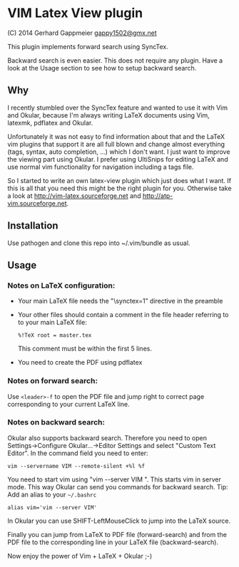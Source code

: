 VIM Latex View plugin
=====================

(C) 2014 Gerhard Gappmeier <gappy1502@gmx.net>

This plugin implements forward search using SyncTex.

Backward search is even easier. This does not require any plugin. Have a look
at the Usage section to see how to setup backward search.

Why
---

I recently stumbled over the SyncTex feature and wanted to use it with Vim and
Okular, because I'm always writing LaTeX documents using Vim, latexmk, pdflatex
and Okular.

Unfortunately it was not easy to find information about that and the LaTeX vim
plugins that support it are all full blown and change almost everything (tags,
syntax, auto completion, ...) which I don't want.  I just want to
improve the viewing part using Okular. I prefer using UltiSnips for editing
LaTeX and use normal vim functionality for navigation including a tags file.

So I started to write an own latex-view plugin which just does what I want. If
this is all that you need this might be the right plugin for you. Otherwise
take a look at http://vim-latex.sourceforge.net and
http://atp-vim.sourceforge.net.

Installation
------------

Use pathogen and clone this repo into ~/.vim/bundle as usual.


Usage
-----

### Notes on LaTeX configuration:

* Your main LaTeX file needs the "\synctex=1" directive in the preamble
* Your other files should contain a comment in the file header referring to
  to your main LaTeX file:

      %!TeX root = master.tex

  This comment must be within the first 5 lines.
* You need to create the PDF using pdflatex

### Notes on forward search:

Use `<leader>-f` to open the PDF file and jump right to correct page
corresponding to your current LaTeX line.

### Notes on backward search:
Okular also supports backward search.
Therefore you need to open Settings->Configure Okular...->Editor Settings
and select "Custom Text Editor". In the command field you need to enter:

    vim --servername VIM --remote-silent +%l %f

You need to start vim using "vim --server VIM <file>". This starts vim in
server mode. This way Okular can send you commands for backward search.
Tip: Add an alias to your `~/.bashrc`

    alias vim='vim --server VIM'

In Okular you can use SHIFT-LeftMouseClick to jump into the LaTeX source.

Finally you can jump from LaTeX to PDF file (forward-search) and from the PDF
file to the corresponding line in your LaTeX file (backward-search).

Now enjoy the power of Vim + LaTeX + Okular ;-)


